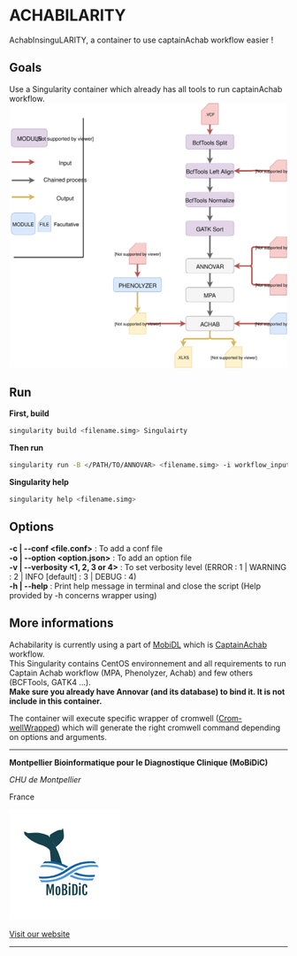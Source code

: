 # ACHABILARITY

AchabInsinguLARITY, a container to use captainAchab workflow easier ! 


## Goals 

Use a Singularity container which already has all tools to run captainAchab workflow. 
![captain achab workflow description](/img/captainAchab.svg)


## Run 

**First, build**

```bash
singularity build <filename.simg> Singulairty 
```

**Then run**
```bash
singularity run -B </PATH/TO/ANNOVAR> <filename.simg> -i workflow_inputs.json
```

**Singularity help**
```bash
singularity help <filename.simg>
```

## Options

**-c | --conf <file.conf>** : To add a conf file  
**-o | --option <option.json>** : To add an option file   
**-v | --verbosity <1, 2, 3 or 4>** : To set verbosity level (ERROR : 1 | WARNING : 2 | INFO [default] : 3 | DEBUG : 4)   
**-h | --help** : Print help message in terminal and close the script (Help provided by -h concerns wrapper using)   


## More informations 

Achabilarity is currently using a part of [MobiDL](https://github.com/mobidic/MobiDL) which is [CaptainAchab](https://github.com/mobidic/Captain-ACHAB) workflow.  
This Singularity contains CentOS environnement and all requirements to run Captain Achab workflow (MPA, Phenolyzer, Achab) and few others (BCFTools, GATK4 ...).  
**Make sure you already have Annovar (and its database) to bind it. It is not include in this container.**

The container will execute specific wrapper of cromwell ([Crom-wellWrapped](https://github.com/mobidic/Crom-wellWrapped)) which will generate the right cromwell command depending on options and arguments.

--------------------------------------------------------------------------------

**Montpellier Bioinformatique pour le Diagnostique Clinique (MoBiDiC)**

*CHU de Montpellier*

France

![MoBiDiC](img/logo-mobidic.png)

[Visit our website](https://neuro-2.iurc.montp.inserm.fr/mobidic/)

--------------------------------------------------------------------------------
